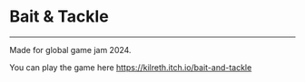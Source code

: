 # Bait & Tackle
---
Made for global game jam 2024.

You can play the game here https://kilreth.itch.io/bait-and-tackle
